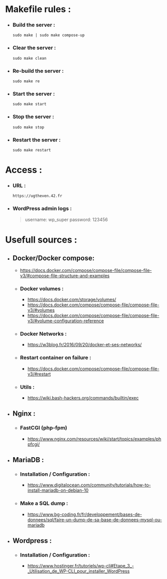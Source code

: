 # Makefile rules :
- ### Build the server :
    `sudo make | sudo make compose-up`
- ### Clear the server :
    `sudo make clean`
- ### Re-build the server :
    `sudo make re`
- ### Start the server :
    `sudo make start`
- ### Stop the server :
    `sudo make stop`
- ### Restart the server :
    `sudo make restart`

# Access :
- ### URL :
    `https://ugtheven.42.fr`
- ### WordPress admin logs :
    > username: wp_super
    > password: 123456

# Usefull sources :
- ## Docker/Docker compose:
    - https://docs.docker.com/compose/compose-file/compose-file-v3/#compose-file-structure-and-examples
    - ### Docker volumes :
        - https://docs.docker.com/storage/volumes/
        - https://docs.docker.com/compose/compose-file/compose-file-v3/#volumes
        - https://docs.docker.com/compose/compose-file/compose-file-v3/#volume-configuration-reference
    - ### Docker Networks :
        - https://w3blog.fr/2016/09/20/docker-et-ses-networks/
    - ### Restart container on failure :
        - https://docs.docker.com/compose/compose-file/compose-file-v3/#restart
    - ### Utils :
        - https://wiki.bash-hackers.org/commands/builtin/exec

- ## Nginx :
    - ### FastCGI (php-fpm)
        - https://www.nginx.com/resources/wiki/start/topics/examples/phpfcgi/
    

- ## MariaDB :
    - ### Installation / Configuration :
        - https://www.digitalocean.com/community/tutorials/how-to-install-mariadb-on-debian-10
    - ### Make a SQL dump :
        - https://www.bg-coding.fr/fr/developpement/bases-de-donnees/sql/faire-un-dump-de-sa-base-de-donnees-mysql-ou-mariadb

- ## Wordpress :
    - ### Installation / Configuration :
        - https://www.hostinger.fr/tutoriels/wp-cli#Etape_3_-_Utilisation_de_WP-CLI_pour_installer_WordPress

